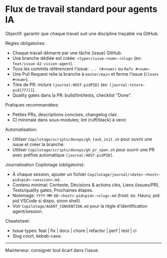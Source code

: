 # Flux de travail standard pour agents IA

Objectif: garantir que chaque travail suit une discipline traçable via GitHub.

Règles obligatoires:
- Chaque travail démarre par une tâche (issue) GitHub.
- Une branche dédiée est créée: `<type>/issue-<num>-<slug>` (ex: `feat/issue-42-vision-agent`).
- Tous les commits référencent l’issue: `... (#<num>)` ou `Refs #<num>`.
- Une Pull Request relie la branche à `master/main` et ferme l’issue (`Closes #<num>`).
- Titre de PR: inclure `[journal:HOST-pidPID]` (ex: `[journal:totoro-pid17771]`).
- Quality gates dans la PR: build/lint/tests, checklist "Done".

Pratiques recommandées:
- Petites PRs, descriptions concises, changelog clair.
- CI minimale dans sous-modules; lint (ruff/black) à venir.

Automatisation:
- Utiliser `Copilotage/scripts/devops/gh_task_init.sh` pour ouvrir une issue et créer la branche.
- Utiliser `Copilotage/scripts/devops/gh_pr_open.sh` pour ouvrir une PR avec préfixe automatique `[journal:HOST-pidPID]`.

Journalisation Copilotage (obligatoire):
- À chaque session, ajouter un fichier `Copilotage/journal/<date>-<host>-pid<pid>-<session>.md`.
- Contenu minimal: Contexte, Décisions & actions clés, Liens (issues/PR), Tests/quality gates, Prochaines étapes.
- Nommage: `YYYY-MM-DD-<host>-pid<pid>-<slug>.md` (host: ex. Hauru; pid: pid VSCode si dispo, sinon shell).
- Voir `Copilotage/AGENT_CONVENTION.md` pour la règle d’identification agent/session.

Cheatsheet:
- Issue types: feat | fix | docs | chore | refactor | perf | test | ci
- Slug court, kebab-case.

---

Mainteneur: consigner tout écart dans l’issue.

